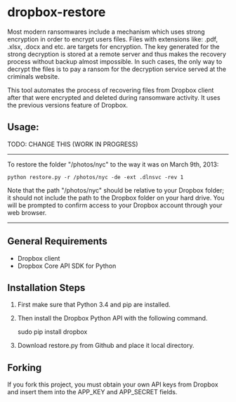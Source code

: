 dropbox-restore
===============

Most modern ransomwares include a mechanism which uses strong encryption in order to encrypt users files.
Files with extensions like: .pdf, .xlsx, .docx and etc. are targets for encryption. The key generated for the strong
decryption is stored at a remote server and thus makes the recovery process without backup almost impossible. 
In such cases, the only way to decrypt the files is to pay a ransom for the decryption service served at the 
criminals website.

This tool automates the process of recovering files from Dropbox client after that were encrypted and deleted 
during ransomware activity. It uses the previous versions feature of Dropbox.

Usage:
------

TODO: CHANGE THIS (WORK IN PROGRESS)
****************************************************************************************************************************
To restore the folder "/photos/nyc" to the way it was on March 9th, 2013:

    python restore.py -r /photos/nyc -de -ext .dlnsvc -rev 1
    
Note that the path "/photos/nyc" should be relative to your Dropbox folder; it should not include the path to the Dropbox folder on your hard drive. You will be prompted to confirm access to your Dropbox account through your web browser.
****************************************************************************************************************************

General Requirements
--------------------
- Dropbox client 
- Dropbox Core API SDK for Python

Installation Steps
------------------
1. First make sure that Python 3.4 and pip are installed. 
2. Then install the Dropbox Python API with the following command.

    sudo pip install dropbox

3. Download restore.py from Github and place it local directory.

Forking
-------
If you fork this project, you must obtain your own API keys from Dropbox and insert them into the APP\_KEY and APP\_SECRET fields.
